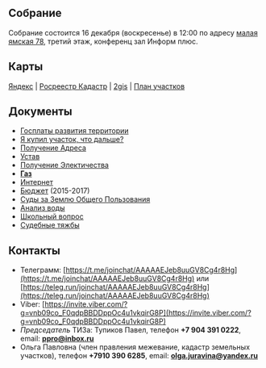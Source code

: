 ## Собрание

Собрание состоится 16 декабря (воскресенье) в 12:00 по адресу [малая ямская 78](https://beta.2gis.ru/n_novgorod/search/малая%20ямская%2078/geo/2674647933967812/tab/info?lang=ru&m=43.980104%2C56.306985%2F16.66), третий этаж, конференц зал Информ плюс.

## Карты

[Яндекс](https://yandex.ru/maps/-/CVg9jM6T) | [Росреестр Кадастр](http://pkk5.rosreestr.ru/#x=4906140.097271002&y=7609863.250093263&z=17&text=56%2C257706%2044%2C072381&type=1&app=search&opened=1) | [2gis](http://go.2gis.com/opdn4) | [План участков](plan.png)


## Документы

* [Госплаты развития территории](gosplan.md)
* [Я купил участок, что дальше?](iamnew.md)
* [Получение Адреса](newaddress.md)
* [Устав](https://drive.google.com/file/d/0B9rAQwkP4iIpbXFRbmFEM1FSbjQ/view?usp=sharing)
* [Получение Электичества](el.md)
* [**Газ**](gas.md)
* [Интернет](internet.md)
* [Бюджет](https://docs.google.com/spreadsheets/u/1/d/1t9-OOpwrP63SrPeXltTn8q3whzqD54Lq4CzSVKlgBaw/edit#gid=580097230)  (2015-2017)
* [Суды за Землю Общего Пользования](zop.md)
* [Анализ воды](water_quality.md)
* [Школьный вопрос](schools.md)
* [Судебные тяжбы](litigation.md)

## Контакты

* Телеграмм: [https://t.me/joinchat/AAAAAEJeb8uuGV8Cg4r8Hg](https://t.me/joinchat/AAAAAEJeb8uuGV8Cg4r8Hg) или [https://teleg.run/joinchat/AAAAAEJeb8uuGV8Cg4r8Hg](https://teleg.run/joinchat/AAAAAEJeb8uuGV8Cg4r8Hg)
* Viber: [https://invite.viber.com/?g=vnb09co_F0qdpBBDDppOc4u1vkqirG8P](https://invite.viber.com/?g=vnb09co_F0qdpBBDDppOc4u1vkqirG8P)
* *Председатель* ТИЗа: Тупиков Павел, телефон **+7 904 391 0222**, email: **ppro@inbox.ru**
* Ольга Павловна (член правления межевание, кадастр земельных участков), телефон **+7910 390 6285**, email: **olga.juravina@yandex.ru**
